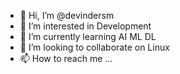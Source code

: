 - 👋 Hi, I’m @devindersm
- 👀 I’m interested in Development
- 🌱 I’m currently learning AI ML DL
- 💞️ I’m looking to collaborate on Linux 
- 📫 How to reach me ...

<!---
devindersm/devindersm is a ✨ special ✨ repository because its `README.md` (this file) appears on your GitHub profile.
You can click the Preview link to take a look at your changes.
--->
  
